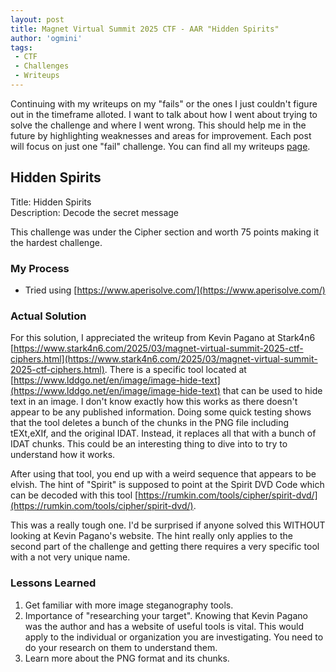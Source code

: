 ```yaml
---
layout: post
title: Magnet Virtual Summit 2025 CTF - AAR "Hidden Spirits"
author: 'ogmini'
tags:
 - CTF
 - Challenges
 - Writeups
---
```


Continuing with my writeups on my "fails" or the ones I just couldn't figure out in the timeframe alloted. I want to talk about how I went about trying to solve the challenge and where I went wrong. This should help me in the future by highlighting weaknesses and areas for improvement. Each post will focus on just one "fail" challenge. You can find all my writeups [page](https://ogmini.github.io/ctf).

## Hidden Spirits

Title: Hidden Spirits  
Description: Decode the secret message

This challenge was under the Cipher section and worth 75 points making it the hardest challenge.  

### My Process

- Tried using [https://www.aperisolve.com/](https://www.aperisolve.com/)

### Actual Solution

For this solution, I appreciated the writeup from Kevin Pagano at Stark4n6 [https://www.stark4n6.com/2025/03/magnet-virtual-summit-2025-ctf-ciphers.html](https://www.stark4n6.com/2025/03/magnet-virtual-summit-2025-ctf-ciphers.html). There is a specific tool located at [https://www.lddgo.net/en/image/image-hide-text](https://www.lddgo.net/en/image/image-hide-text) that can be used to hide text in an image. I don't know exactly how this works as there doesn't appear to be any published information. Doing some quick testing shows that the tool deletes a bunch of the chunks in the PNG file including tEXt,eXIf, and the original IDAT. Instead, it replaces all that with a bunch of IDAT chunks. This could be an interesting thing to dive into to try to understand how it works.

After using that tool, you end up with a weird sequence that appears to be elvish. The hint of "Spirit" is supposed to point at the Spirit DVD Code which can be decoded with this tool [https://rumkin.com/tools/cipher/spirit-dvd/](https://rumkin.com/tools/cipher/spirit-dvd/).

This was a really tough one. I'd be surprised if anyone solved this WITHOUT looking at Kevin Pagano's website. The hint really only applies to the second part of the challenge and getting there requires a very specific tool with a not very unique name.  

### Lessons Learned

1. Get familiar with more image steganography tools.
2. Importance of "researching your target". Knowing that Kevin Pagano was the author and has a website of useful tools is vital. This would apply to the individual or organization you are investigating. You need to do your research on them to understand them.
3. Learn more about the PNG format and its chunks.
